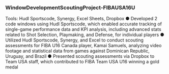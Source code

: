 ### WindowDevelopmentScoutingProject-FIBAUSA16U
Tools: Hudl Sportscode, Synergy, Excel Sheets, Dropbox
● Developed 2 code windows using Hudl Sportscode, which enabled accurate tracking of single-game performance data and KPI
analysis, including advanced stats related to Shot Selection, Playmaking, and Defense, for individual players
● Utilized Hudl Sportscode, Synergy, and Excel to conduct scouting assessments for FIBA U16 Canada player, Kamai Samuels,
analyzing video footage and statistical data from games against Dominican Republic, Uruguay, and Brazil
● Presented scouting assessments via Dropbox to Team USA staff, which contributed to FIBA Team USA U16 winning a gold medal
